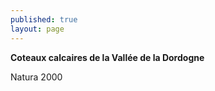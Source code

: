 ```yaml
---
published: true
layout: page
---
```


**Coteaux calcaires de la Vallée de la Dordogne**

Natura 2000